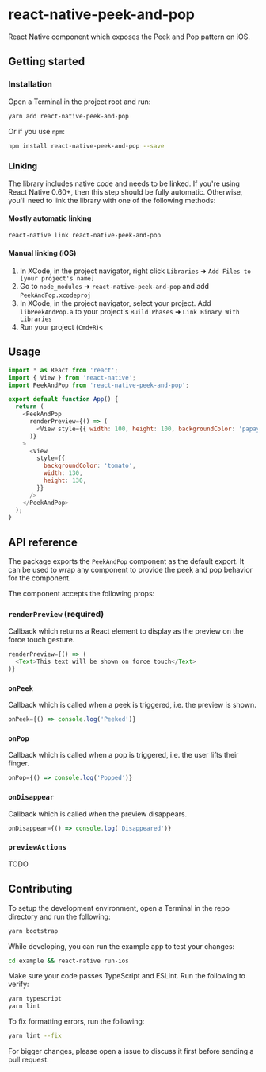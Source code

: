 # react-native-peek-and-pop

React Native component which exposes the Peek and Pop pattern on iOS.

## Getting started

### Installation

Open a Terminal in the project root and run:

```sh
yarn add react-native-peek-and-pop
```

Or if you use `npm`:

```sh
npm install react-native-peek-and-pop --save
```

### Linking

The library includes native code and needs to be linked. If you're using React Native 0.60+, then this step should be fully automatic. Otherwise, you'll need to link the library with one of the following methods:

#### Mostly automatic linking

```sh
react-native link react-native-peek-and-pop
```

#### Manual linking (iOS)

1. In XCode, in the project navigator, right click `Libraries` ➜ `Add Files to [your project's name]`
2. Go to `node_modules` ➜ `react-native-peek-and-pop` and add `PeekAndPop.xcodeproj`
3. In XCode, in the project navigator, select your project. Add `libPeekAndPop.a` to your project's `Build Phases` ➜ `Link Binary With Libraries`
4. Run your project (`Cmd+R`)<

## Usage

```js
import * as React from 'react';
import { View } from 'react-native';
import PeekAndPop from 'react-native-peek-and-pop';

export default function App() {
  return (
    <PeekAndPop
      renderPreview={() => (
        <View style={{ width: 100, height: 100, backgroundColor: 'papayawhip' }} />
      )}
    >
      <View
        style={{
          backgroundColor: 'tomato',
          width: 130,
          height: 130,
        }}
      />
    </PeekAndPop>
  );
}
```

## API reference

The package exports the `PeekAndPop` component as the default export. It can be used to wrap any component to provide the peek and pop behavior for the component.

The component accepts the following props:

### `renderPreview` (required)

Callback which returns a React element to display as the preview on the force touch gesture.

```js
renderPreview={() => (
  <Text>This text will be shown on force touch</Text>
)}
```

### `onPeek`

Callback which is called when a peek is triggered, i.e. the preview is shown.

```js
onPeek={() => console.log('Peeked')}
```

### `onPop`

Callback which is called when a pop is triggered, i.e. the user lifts their finger.

```js
onPop={() => console.log('Popped')}
```

### `onDisappear`

Callback which is called when the preview disappears.

```js
onDisappear={() => console.log('Disappeared')}
```

### `previewActions`

TODO

## Contributing

To setup the development environment, open a Terminal in the repo directory and run the following:

```sh
yarn bootstrap
```

While developing, you can run the example app to test your changes:

```sh
cd example && react-native run-ios
```

Make sure your code passes TypeScript and ESLint. Run the following to verify:

```sh
yarn typescript
yarn lint
```

To fix formatting errors, run the following:

```sh
yarn lint --fix
```

For bigger changes, please open a issue to discuss it first before sending a pull request.
